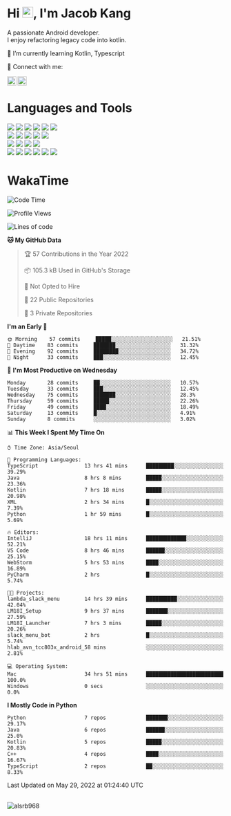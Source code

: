 # Hi <img src="https://media.giphy.com/media/hvRJCLFzcasrR4ia7z/giphy.gif" width="25px">, I'm Jacob Kang
A passionate Android developer.
</br>
I enjoy refactoring legacy code into kotlin.

🌱 I’m currently learning Kotlin, Typescript

🤝 Connect with me:

<a href="https://www.linkedin.com/in/minkyu-kang-b7477b1b2/"><img align="left" src="https://raw.githubusercontent.com/yushi1007/yushi1007/main/images/linkedin.svg" alt="Minkyu Kang | LinkedIn" width="21px"/></a>
<a href="https://www.instagram.com/_jacob_kang/"><img align="left" src="https://raw.githubusercontent.com/yushi1007/yushi1007/main/images/instagram.svg" alt="Jacob Kang | Instagram" width="21px"/></a>

</br>

# Languages and Tools

<div align="left">
<img src="https://img.shields.io/badge/java-007396?logo=java&logoColor=white"/>
<img src="https://img.shields.io/badge/kotlin-7F52FF?logo=kotlin&logoColor=white"/>
<img src="https://img.shields.io/badge/python-3776AB?logo=python&logoColor=white"/>
<img src="https://img.shields.io/badge/bash shell-4EAA25?logo=gnubash&logoColor=white"/>
<img src="https://img.shields.io/badge/c-A8B9CC?logo=c&logoColor=white"/>
<img src="https://img.shields.io/badge/c++-00599C?logo=c%2b%2b&logoColor=white"/>
</div>
<div align="left">
<img src="https://img.shields.io/badge/git-F05032?logo=git&logoColor=white"/>
<img src="https://img.shields.io/badge/github-181717?logo=github&logoColor=white"/>
<img src="https://img.shields.io/badge/mysql-4479A1?logo=mysql&logoColor=white"/>
<img src="https://img.shields.io/badge/sqlite-003B57?logo=sqlite&logoColor=white"/>
<img src="https://img.shields.io/badge/amazon AWS-232F3E?logo=amazonaws&logoColor=white"/>
</div>
<div align="left">
<img src="https://img.shields.io/badge/android-3DDC84?logo=android&logoColor=white"/>
<img src="https://img.shields.io/badge/linux-FCC624?logo=linux&logoColor=white"/>
<img src="https://img.shields.io/badge/flask-000000?logo=flask&logoColor=white"/>
<img src="https://img.shields.io/badge/arduino-00979D?logo=arduino&logoColor=white"/>
</div>
<div align="left">
<img src="https://img.shields.io/badge/slack-4A154B?logo=slack&logoColor=white"/>
<img src="https://img.shields.io/badge/notion-000000?logo=notion&logoColor=white"/>
<img src="https://img.shields.io/badge/jira-0052CC?logo=jira&logoColor=white"/>
<img src="https://img.shields.io/badge/postman-FF6C37?logo=postman&logoColor=white"/>
<img src="https://img.shields.io/badge/intellij-000000?logo=intellijidea&logoColor=white"/>
<img src="https://img.shields.io/badge/pycharm-000000?logo=pycharm&logoColor=white"/>
</div>

# WakaTime

<!--START_SECTION:waka-->
![Code Time](http://img.shields.io/badge/Code%20Time-0%20secs-blue)

![Profile Views](http://img.shields.io/badge/Profile%20Views-20-blue)

![Lines of code](https://img.shields.io/badge/From%20Hello%20World%20I%27ve%20Written-98%20Thousand%20lines%20of%20code-blue)

**🐱 My GitHub Data** 

> 🏆 57 Contributions in the Year 2022
 > 
> 📦 105.3 kB Used in GitHub's Storage 
 > 
> 🚫 Not Opted to Hire
 > 
> 📜 22 Public Repositories 
 > 
> 🔑 3 Private Repositories  
 > 
**I'm an Early 🐤** 

```text
🌞 Morning    57 commits     █████░░░░░░░░░░░░░░░░░░░░   21.51% 
🌆 Daytime    83 commits     ███████░░░░░░░░░░░░░░░░░░   31.32% 
🌃 Evening    92 commits     ████████░░░░░░░░░░░░░░░░░   34.72% 
🌙 Night      33 commits     ███░░░░░░░░░░░░░░░░░░░░░░   12.45%

```
📅 **I'm Most Productive on Wednesday** 

```text
Monday       28 commits     ██░░░░░░░░░░░░░░░░░░░░░░░   10.57% 
Tuesday      33 commits     ███░░░░░░░░░░░░░░░░░░░░░░   12.45% 
Wednesday    75 commits     ███████░░░░░░░░░░░░░░░░░░   28.3% 
Thursday     59 commits     █████░░░░░░░░░░░░░░░░░░░░   22.26% 
Friday       49 commits     ████░░░░░░░░░░░░░░░░░░░░░   18.49% 
Saturday     13 commits     █░░░░░░░░░░░░░░░░░░░░░░░░   4.91% 
Sunday       8 commits      ░░░░░░░░░░░░░░░░░░░░░░░░░   3.02%

```


📊 **This Week I Spent My Time On** 

```text
⌚︎ Time Zone: Asia/Seoul

💬 Programming Languages: 
TypeScript               13 hrs 41 mins      █████████░░░░░░░░░░░░░░░░   39.29% 
Java                     8 hrs 8 mins        █████░░░░░░░░░░░░░░░░░░░░   23.36% 
Kotlin                   7 hrs 18 mins       █████░░░░░░░░░░░░░░░░░░░░   20.98% 
XML                      2 hrs 34 mins       █░░░░░░░░░░░░░░░░░░░░░░░░   7.39% 
Python                   1 hr 59 mins        █░░░░░░░░░░░░░░░░░░░░░░░░   5.69%

🔥 Editors: 
IntelliJ                 18 hrs 11 mins      █████████████░░░░░░░░░░░░   52.21% 
VS Code                  8 hrs 46 mins       ██████░░░░░░░░░░░░░░░░░░░   25.15% 
WebStorm                 5 hrs 53 mins       ████░░░░░░░░░░░░░░░░░░░░░   16.89% 
PyCharm                  2 hrs               █░░░░░░░░░░░░░░░░░░░░░░░░   5.74%

🐱‍💻 Projects: 
lambda_slack_menu        14 hrs 39 mins      ██████████░░░░░░░░░░░░░░░   42.04% 
LM18I_Setup              9 hrs 37 mins       ███████░░░░░░░░░░░░░░░░░░   27.59% 
LM18I_Launcher           7 hrs 3 mins        █████░░░░░░░░░░░░░░░░░░░░   20.26% 
slack_menu_bot           2 hrs               █░░░░░░░░░░░░░░░░░░░░░░░░   5.74% 
hlab_avn_tcc803x_android_58 mins             ░░░░░░░░░░░░░░░░░░░░░░░░░   2.81%

💻 Operating System: 
Mac                      34 hrs 51 mins      █████████████████████████   100.0% 
Windows                  0 secs              ░░░░░░░░░░░░░░░░░░░░░░░░░   0.0%

```

**I Mostly Code in Python** 

```text
Python                   7 repos             ███████░░░░░░░░░░░░░░░░░░   29.17% 
Java                     6 repos             ██████░░░░░░░░░░░░░░░░░░░   25.0% 
Kotlin                   5 repos             █████░░░░░░░░░░░░░░░░░░░░   20.83% 
C++                      4 repos             ████░░░░░░░░░░░░░░░░░░░░░   16.67% 
TypeScript               2 repos             ██░░░░░░░░░░░░░░░░░░░░░░░   8.33%

```



 Last Updated on May 29, 2022 at 01:24:40 UTC
<!--END_SECTION:waka-->

</br>

<div align="left">
<img align="left" src="https://github-readme-stats.vercel.app/api/top-langs?username=alsrb968&show_icons=true&locale=en&layout=compact&theme=dark" alt="alsrb968" />
</div>
